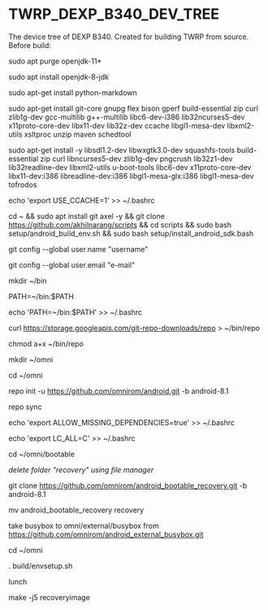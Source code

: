 # TWRP_DEXP_B340_DEV_TREE
The device tree of DEXP B340. Created for building TWRP from source.
Before build:

sudo apt purge openjdk-11*

sudo apt install openjdk-8-jdk

sudo apt-get install python-markdown

sudo apt-get install git-core gnupg flex bison gperf build-essential zip curl zlib1g-dev gcc-multilib g++-multilib libc6-dev-i386 lib32ncurses5-dev x11proto-core-dev libx11-dev lib32z-dev ccache libgl1-mesa-dev libxml2-utils xsltproc unzip maven schedtool

sudo apt-get install -y libsdl1.2-dev libwxgtk3.0-dev squashfs-tools build-essential zip curl libncurses5-dev zlib1g-dev pngcrush lib32z1-dev lib32readline-dev libxml2-utils u-boot-tools libc6-dev x11proto-core-dev libx11-dev:i386 libreadline-dev:i386 libgl1-mesa-glx:i386 libgl1-mesa-dev  tofrodos

echo 'export USE_CCACHE=1' >> ~/.bashrc

cd ~ && sudo apt install git axel -y && git clone https://github.com/akhilnarang/scripts && cd scripts && sudo bash setup/android_build_env.sh && sudo bash setup/install_android_sdk.bash

git config --global user.name "username"

git config --global user.email "e-mail"

mkdir ~/bin

PATH=~/bin:$PATH

echo 'PATH=~/bin:$PATH' >> ~/.bashrc

curl https://storage.googleapis.com/git-repo-downloads/repo > ~/bin/repo

chmod a+x ~/bin/repo

mkdir ~/omni

cd ~/omni

repo init -u https://github.com/omnirom/android.git -b android-8.1

repo sync

echo 'export ALLOW_MISSING_DEPENDENCIES=true' >> ~/.bashrc

echo 'export LC_ALL=C' >> ~/.bashrc

cd ~/omni/bootable

*delete folder "recovery" using file manager*

git clone https://github.com/omnirom/android_bootable_recovery.git -b android-8.1

mv android_bootable_recovery recovery

take busybox to omni/external/busybox from https://github.com/omnirom/android_external_busybox.git

cd ~/omni

. build/envsetup.sh

lunch

make -j5 recoveryimage 

